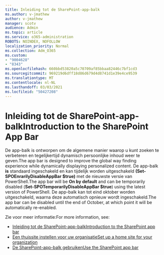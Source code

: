 ```yaml
---
title: Inleiding tot de SharePoint-app-balk
ms.author: v-jmathew
author: v-jmathew
manager: scotv
audience: Admin
ms.topic: article
ms.service: o365-administration
ROBOTS: NOINDEX, NOFOLLOW
localization_priority: Normal
ms.collection: Adm_O365
ms.custom:
- "9004628"
- "8343"
ms.openlocfilehash: 660bbd53820a5c70709af85bbaa82446c7bf1cd3
ms.sourcegitcommit: 969219d6dff18d86d679d4d8741d1e39e4ce9539
ms.translationtype: MT
ms.contentlocale: nl-NL
ms.lasthandoff: 03/03/2021
ms.locfileid: "50427208"
---
```

# <a name="introduction-to-the-sharepoint-app-bar"></a><span data-ttu-id="7b7cf-102">Inleiding tot de SharePoint-app-balk</span><span class="sxs-lookup"><span data-stu-id="7b7cf-102">Introduction to the SharePoint App Bar</span></span>

<span data-ttu-id="7b7cf-103">De app-balk is ontworpen om de algemene manier waarop u kunt zoeken te verbeteren en tegelijkertijd dynamisch persoonlijke inhoud weer te geven.</span><span class="sxs-lookup"><span data-stu-id="7b7cf-103">The app bar is designed to improve the global way finding experience while dynamically displaying personalized content.</span></span> <span data-ttu-id="7b7cf-104">De app-balk **is** standaard ingeschakeld en kan tijdelijk worden uitgeschakeld **(Set-SPOEnrarilyDisableAppBar $true)** met de nieuwste versie van PowerShell.</span><span class="sxs-lookup"><span data-stu-id="7b7cf-104">The app bar will be **On by default** and can be temporarily disabled (**Set-SPOTemporarilyDisableAppBar $true**) using the latest version of PowerShell.</span></span> <span data-ttu-id="7b7cf-105">De app-balk kan tot eind oktober worden uitgeschakeld, waarna deze automatisch opnieuw wordt ingeschakeld.</span><span class="sxs-lookup"><span data-stu-id="7b7cf-105">The app bar can be disabled until the end of October, at which point it will be automatically re-enabled.</span></span>

<span data-ttu-id="7b7cf-106">Zie voor meer informatie:</span><span class="sxs-lookup"><span data-stu-id="7b7cf-106">For more information, see:</span></span>

- [<span data-ttu-id="7b7cf-107">Inleiding tot de SharePoint-app-balk</span><span class="sxs-lookup"><span data-stu-id="7b7cf-107">Introduction to the SharePoint app bar</span></span>](https://docs.microsoft.com/SharePoint/sharepoint-app-bar)
- [<span data-ttu-id="7b7cf-108">Een thuissite instellen voor uw organisatie</span><span class="sxs-lookup"><span data-stu-id="7b7cf-108">Set up a home site for your organization</span></span>](https://docs.microsoft.com/sharepoint/home-site)
- [<span data-ttu-id="7b7cf-109">De SharePoint-app-balk gebruiken</span><span class="sxs-lookup"><span data-stu-id="7b7cf-109">Use the SharePoint app bar</span></span>](https://support.microsoft.com/office/use-the-sharepoint-app-bar-b2ab82d5-9af7-445e-ad24-236c5a86b5f8)
